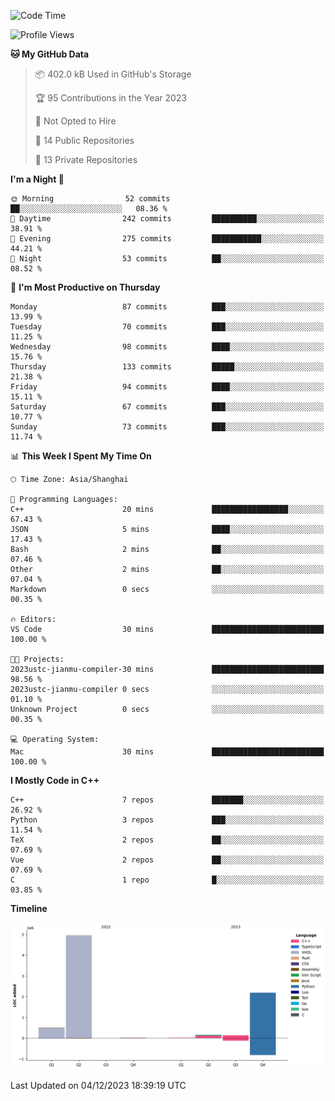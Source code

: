 <!--START_SECTION:waka-->
![Code Time](http://img.shields.io/badge/Code%20Time-281%20hrs%2045%20mins-blue)

![Profile Views](http://img.shields.io/badge/Profile%20Views-6-blue)

**🐱 My GitHub Data** 

> 📦 402.0 kB Used in GitHub's Storage 
 > 
> 🏆 95 Contributions in the Year 2023
 > 
> 🚫 Not Opted to Hire
 > 
> 📜 14 Public Repositories 
 > 
> 🔑 13 Private Repositories 
 > 
**I'm a Night 🦉** 

```text
🌞 Morning                52 commits          ██░░░░░░░░░░░░░░░░░░░░░░░   08.36 % 
🌆 Daytime                242 commits         ██████████░░░░░░░░░░░░░░░   38.91 % 
🌃 Evening                275 commits         ███████████░░░░░░░░░░░░░░   44.21 % 
🌙 Night                  53 commits          ██░░░░░░░░░░░░░░░░░░░░░░░   08.52 % 
```
📅 **I'm Most Productive on Thursday** 

```text
Monday                   87 commits          ███░░░░░░░░░░░░░░░░░░░░░░   13.99 % 
Tuesday                  70 commits          ███░░░░░░░░░░░░░░░░░░░░░░   11.25 % 
Wednesday                98 commits          ████░░░░░░░░░░░░░░░░░░░░░   15.76 % 
Thursday                 133 commits         █████░░░░░░░░░░░░░░░░░░░░   21.38 % 
Friday                   94 commits          ████░░░░░░░░░░░░░░░░░░░░░   15.11 % 
Saturday                 67 commits          ███░░░░░░░░░░░░░░░░░░░░░░   10.77 % 
Sunday                   73 commits          ███░░░░░░░░░░░░░░░░░░░░░░   11.74 % 
```


📊 **This Week I Spent My Time On** 

```text
🕑︎ Time Zone: Asia/Shanghai

💬 Programming Languages: 
C++                      20 mins             █████████████████░░░░░░░░   67.43 % 
JSON                     5 mins              ████░░░░░░░░░░░░░░░░░░░░░   17.43 % 
Bash                     2 mins              ██░░░░░░░░░░░░░░░░░░░░░░░   07.46 % 
Other                    2 mins              ██░░░░░░░░░░░░░░░░░░░░░░░   07.04 % 
Markdown                 0 secs              ░░░░░░░░░░░░░░░░░░░░░░░░░   00.35 % 

🔥 Editors: 
VS Code                  30 mins             █████████████████████████   100.00 % 

🐱‍💻 Projects: 
2023ustc-jianmu-compiler-30 mins             █████████████████████████   98.56 % 
2023ustc-jianmu-compiler 0 secs              ░░░░░░░░░░░░░░░░░░░░░░░░░   01.10 % 
Unknown Project          0 secs              ░░░░░░░░░░░░░░░░░░░░░░░░░   00.35 % 

💻 Operating System: 
Mac                      30 mins             █████████████████████████   100.00 % 
```

**I Mostly Code in C++** 

```text
C++                      7 repos             ███████░░░░░░░░░░░░░░░░░░   26.92 % 
Python                   3 repos             ███░░░░░░░░░░░░░░░░░░░░░░   11.54 % 
TeX                      2 repos             ██░░░░░░░░░░░░░░░░░░░░░░░   07.69 % 
Vue                      2 repos             ██░░░░░░░░░░░░░░░░░░░░░░░   07.69 % 
C                        1 repo              █░░░░░░░░░░░░░░░░░░░░░░░░   03.85 % 
```



**Timeline**

![Lines of Code chart](https://raw.githubusercontent.com/xkz0777/xkz0777/master/assets/bar_graph.png)


 Last Updated on 04/12/2023 18:39:19 UTC
<!--END_SECTION:waka-->
